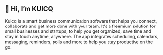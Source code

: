 ## 👋 Hi, I’m KUICQ

Kuicq is a smart business communication software that helps you connect, collaborate and get more done with your team. It's a freemium solution for small businesses and startups, to help you get organized, save time and stay in touch anytime, anywhere. The app integrates scheduling, calendars, messaging, reminders, polls and more to help you stay productive on the go.
<!---
kuicq/kuicq is a ✨ special ✨ repository because its `README.md` (this file) appears on your GitHub profile.
You can click the Preview link to take a look at your changes.
--->
